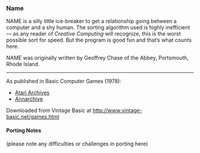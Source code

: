 ### Name

NAME is a silly little ice-breaker to get a relationship going between a computer and a shy human. The sorting algorithm used is highly inefficient — as any reader of _Creative Computing_ will recognize, this is the worst possible sort for speed. But the program is good fun and that’s what counts here.

NAME was originally written by Geoffrey Chase of the Abbey, Portsmouth, Rhode Island.

---

As published in Basic Computer Games (1978):
- [Atari Archives](https://www.atariarchives.org/basicgames/showpage.php?page=116)
- [Annarchive](https://annarchive.com/files/Basic_Computer_Games_Microcomputer_Edition.pdf#page=131)

Downloaded from Vintage Basic at
http://www.vintage-basic.net/games.html

#### Porting Notes

(please note any difficulties or challenges in porting here)
